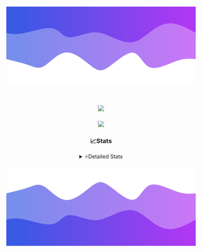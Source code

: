 ![Header](./header.png)
<div align="center">

<h1 align="center">
  <a href="https://git.io/typing-svg">
    <img src="https://readme-typing-svg.herokuapp.com/?lines=Hello,+There!+%F0%9F%91%8B;This+is+chicho.;Owner+on+Ocean;&center=true&size=25">
  </a>
</h1>
  
<p align="center">
  <img src="https://lanyard.cnrad.dev/api/852683595378196480" />
</p>

### 📈Stats
<details>
    <summary> ⚡Detailed Stats</summary>
    <br/>

<!--START_SECTION:waka-->
![Code Time](http://img.shields.io/badge/Code%20Time-1%2C036%20hrs%2024%20mins-blue)

![Profile Views](http://img.shields.io/badge/Profile%20Views-0-blue)

**🐱 My GitHub Data** 

> 📦 188.4 kB Used in GitHub's Storage 
 > 
> 🏆 0 Contributions in the Year 2025
 > 
> 🚫 Not Opted to Hire
 > 
> 📜 15 Public Repositories 
 > 
> 🔑 13 Private Repositories 
 > 
**I'm a Night 🦉** 

```text
🌞 Morning                24 commits          █░░░░░░░░░░░░░░░░░░░░░░░░   04.54 % 
🌆 Daytime                72 commits          ███░░░░░░░░░░░░░░░░░░░░░░   13.61 % 
🌃 Evening                238 commits         ███████████░░░░░░░░░░░░░░   44.99 % 
🌙 Night                  195 commits         █████████░░░░░░░░░░░░░░░░   36.86 % 
```
📅 **I'm Most Productive on Friday** 

```text
Monday                   28 commits          █░░░░░░░░░░░░░░░░░░░░░░░░   05.29 % 
Tuesday                  115 commits         █████░░░░░░░░░░░░░░░░░░░░   21.74 % 
Wednesday                83 commits          ████░░░░░░░░░░░░░░░░░░░░░   15.69 % 
Thursday                 69 commits          ███░░░░░░░░░░░░░░░░░░░░░░   13.04 % 
Friday                   126 commits         ██████░░░░░░░░░░░░░░░░░░░   23.82 % 
Saturday                 61 commits          ███░░░░░░░░░░░░░░░░░░░░░░   11.53 % 
Sunday                   47 commits          ██░░░░░░░░░░░░░░░░░░░░░░░   08.88 % 
```


📊 **This Week I Spent My Time On** 

```text
🕑︎ Time Zone: America/Argentina/Buenos_Aires

💬 Programming Languages: 
TypeScript               15 hrs 30 mins      ███████████████████████░░   91.51 % 
JSON                     25 mins             █░░░░░░░░░░░░░░░░░░░░░░░░   02.54 % 
Other                    21 mins             █░░░░░░░░░░░░░░░░░░░░░░░░   02.11 % 
JavaScript               13 mins             ░░░░░░░░░░░░░░░░░░░░░░░░░   01.29 % 
CSS                      12 mins             ░░░░░░░░░░░░░░░░░░░░░░░░░   01.27 % 

🔥 Editors: 
Cursor                   16 hrs 56 mins      █████████████████████████   100.00 % 

🐱‍💻 Projects: 
ocean-backend            16 hrs 48 mins      █████████████████████████   99.22 % 
ocean 2                  4 mins              ░░░░░░░░░░░░░░░░░░░░░░░░░   00.47 % 
my-nest-app              3 mins              ░░░░░░░░░░░░░░░░░░░░░░░░░   00.31 % 
my-project               0 secs              ░░░░░░░░░░░░░░░░░░░░░░░░░   00.01 % 

💻 Operating System: 
Windows                  16 hrs 56 mins      █████████████████████████   100.00 % 
```

**I Mostly Code in JavaScript** 

```text
JavaScript               8 repos             ██████░░░░░░░░░░░░░░░░░░░   24.24 % 
HTML                     7 repos             █████░░░░░░░░░░░░░░░░░░░░   21.21 % 
TypeScript               4 repos             ███░░░░░░░░░░░░░░░░░░░░░░   12.12 % 
Astro                    2 repos             ██░░░░░░░░░░░░░░░░░░░░░░░   06.06 % 
SCSS                     1 repo              █░░░░░░░░░░░░░░░░░░░░░░░░   03.03 % 
```




 Last Updated on 05/02/2025 01:11:40 UTC
<!--END_SECTION:waka-->
</details>

![Footer](./footer.png)
